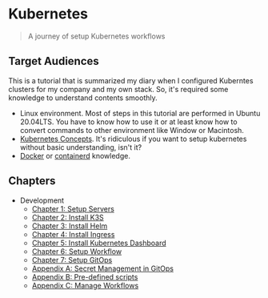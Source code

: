 # Kubernetes

> A journey of setup Kubernetes workflows

## Target Audiences

This is a tutorial that is summarized my diary when I configured Kuberntes clusters for my company and my own stack. So, it's required some knowledge to understand contents smoothly.

- Linux environment. Most of steps in this tutorial are performed in Ubuntu 20.04LTS. You have to know how to use it or at least know how to convert commands to other environment like Window or Macintosh.
- [Kubernetes Concepts](https://kubernetes.io/docs/concepts/). It's ridiculous if you want to setup kubernetes without basic understanding, isn't it?
- [Docker](https://www.docker.com) or [containerd](https://containerd.io) knowledge.

## Chapters

- Development
  - [Chapter 1: Setup Servers](chapters/development/01.setup-servers.md)
  - [Chapter 2: Install K3S](chapters/development/02.install-k3s.md)
  - [Chapter 3: Install Helm](chapters/development/03.install-helm.md)
  - [Chapter 4: Install Ingress](chapters/development/04.install-ingress.md)
  - [Chapter 5: Install Kubernetes Dashboard](chapters/development/05.install-kubernetes-dashboarx.md)
  - [Chapter 6: Setup Workflow](chapters/development/06.setup-workflow.md)
  - [Chapter 7: Setup GitOps](chapters/development/07.setup-gitops.md)
  - [Appendix A: Secret Management in GitOps](chapters/development/apA.md)
  - [Appendix B: Pre-defined scripts](chapters/development/apB.md)
  - [Appendix C: Manage Workflows](chapters/development/apC.md)